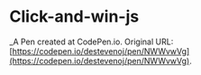 # Click-and-win-js
 _A Pen created at CodePen.io. Original URL: [https://codepen.io/destevenoj/pen/NWWvwVg](https://codepen.io/destevenoj/pen/NWWvwVg).

 